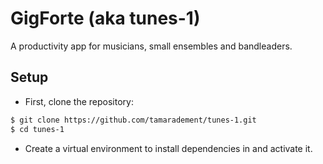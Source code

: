 # GigForte (aka tunes-1)
A productivity app for musicians, small ensembles and bandleaders.
## Setup
- First, clone the repository:
```sh
$ git clone https://github.com/tamaradement/tunes-1.git
$ cd tunes-1
```
- Create a virtual environment to install dependencies in and activate it.

